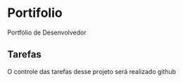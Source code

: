 # Portifolio
Portfólio de Desenvolvedor

## Tarefas

O controle das tarefas desse projeto será realizado github